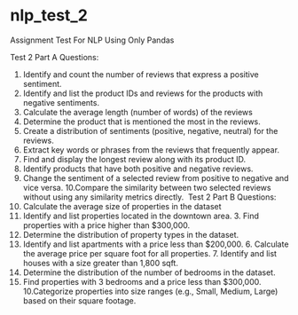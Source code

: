 # nlp_test_2
Assignment Test For NLP Using Only Pandas

Test 2 Part A Questions:
1. Identify and count the number of reviews that express a positive sentiment.
2. Identify and list the product IDs and reviews for the products with negative sentiments.
3. Calculate the average length (number of words) of the reviews
4. Determine the product that is mentioned the most in the reviews.
5. Create a distribution of sentiments (positive, negative, neutral) for the reviews.
6. Extract key words or phrases from the reviews that frequently appear.
7. Find and display the longest review along with its product ID.
8. Identify products that have both positive and negative reviews.
9. Change the sentiment of a selected review from positive to negative and vice versa.
10.Compare the similarity between two selected reviews without using any similarity metrics directly.
﻿
Test 2 Part B Questions:
1. Calculate the average size of properties in the dataset
2. Identify and list properties located in the downtown area. 3. Find properties with a price higher than $300,000.
4. Determine the distribution of property types in the dataset.
5. Identify and list apartments with a price less than $200,000. 6. Calculate the average price per square foot for all properties. 7. Identify and list houses with a size greater than 1,800 sqft.
8. Determine the distribution of the number of bedrooms in the dataset.
9. Find properties with 3 bedrooms and a price less than $300,000.
10.Categorize properties into size ranges (e.g., Small, Medium, Large) based on their square footage.
